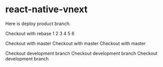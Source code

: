 # react-native-vnext

Here is deploy product branch.


Checkout with rebase
1
2
3
4
5
6

Checkout with master
Checkout with master
Checkout with master



Checkout development branch
Checkout development branch
Checkout development branch